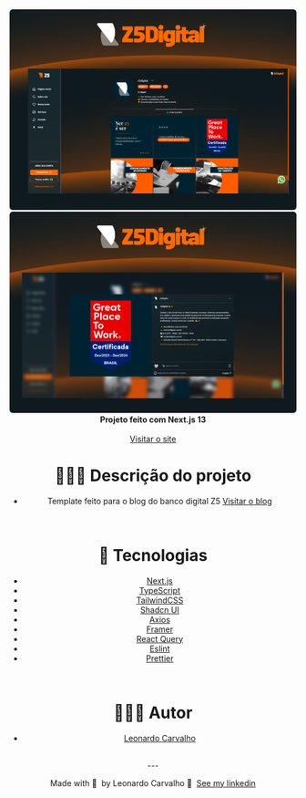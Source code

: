 <div align="center">

<img alt="preview-1" src="https://raw.githubusercontent.com/Leorrc/template-blog-z5/master/images/preview-1.png">
 
<img alt="preview-2" src="https://raw.githubusercontent.com/Leorrc/template-blog-z5/master/images/preview-2.png">

<div align="center"><strong>Projeto feito com Next.js 13</strong></div>
<br />
<div align="center">
<a href="https://www.z5digital.com.br/">Visitar o site</a>
</div>

# 👨🏻‍💻 Descrição do projeto 

- Template feito para o blog do banco digital Z5 <a href="https://www.z5digital.com.br/blog">Visitar o blog</a>

<br />

# 🚀 Tecnologias

- [Next.js](https://reactjs.org/)
- [TypeScript](https://www.typescriptlang.org/)
- [TailwindCSS](https://tailwindcss.com/)
- [Shadcn UI](https://ui.shadcn.com/)
- [Axios](https://axios-http.com/ptbr/docs/intro)
- [Framer](https://www.framer.com/)
- [React Query](https://react-query.tanstack.com/)
- [Eslint](https://eslint.org/)
- [Prettier](https://prettier.io/)

<br />

# 👨🏻‍💻 Autor

- [Leonardo Carvalho](https://www.linkedin.com/in/leocarvalhodev/)

<br />
---

Made with 💜 &nbsp;by Leonardo Carvalho 👋 &nbsp;[See my linkedin](https://www.linkedin.com/in/leocarvalhodev/)